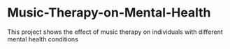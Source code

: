 # Music-Therapy-on-Mental-Health
This project shows the effect of music therapy on individuals with different mental health conditions
